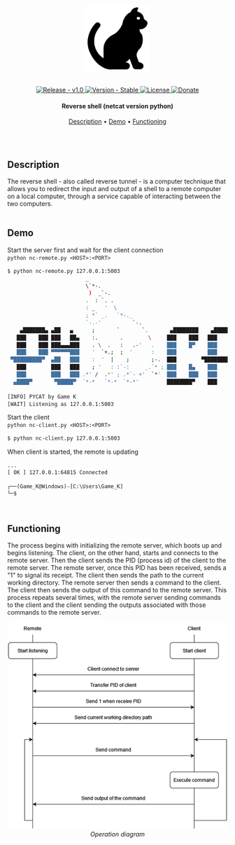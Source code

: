 <p align="center" >
    <img src="https://raw.githubusercontent.com/Game-K-Hack/pycat/main/images/pycat_logo.png" width=150 />
</p>

<br>

<div align="center">
  <a href="#">
    <img src="https://img.shields.io/static/v1?label=release&message=v1.0&color=blue" alt="Release - v1.0" />
  </a>
  <a href="#">
    <img src="https://img.shields.io/static/v1?label=version&message=Stable&color=green" alt="Version - Stable" />
  </a>
  <a href="https://choosealicense.com/licenses/mit">
    <img src="https://img.shields.io/badge/License-MIT-yellow" alt="License" />
  </a>
  <a href="https://www.paypal.com/paypalme/gamekdonate">
    <img src="https://img.shields.io/badge/Donate-PayPal-green.svg" alt="Donate" />
  </a>
</div>

<h4 align="center">Reverse shell (netcat version python)</h4>

<p align="center">
  <a href="#description">Description</a> •
  <a href="#demo">Demo</a> •
  <a href="#functioning">Functioning</a>
</p>

<br>
<br>

## Description

The reverse shell - also called reverse tunnel - is a computer technique that allows you to redirect the input and output of a shell to a remote computer on a local computer, through a service capable of interacting between the two computers.
<br><br>

## Demo

Start the server first and wait for the client connection<br>
`python nc-remote.py <HOST>:<PORT>`

```sh
$ python nc-remote.py 127.0.0.1:5003
                         _
                         \`*-.
                          )  _`-.
                         .  : `. .
                         : _   '  \
                         ; *` _.   `*-._
                         `-.-'          `-.
    ▄███████▄ ▄██   ▄      ;       `       `.       ▄████████    ▄████████     ███
   ███    ███ ███   ██▄    :.       .        \     ███    ███   ███    ███ ▀█████████▄
   ███    ███ ███▄▄▄███    . \  .   :   .-'   .    ███    █▀    ███    ███    ▀███▀▀██
   ███    ███ ▀▀▀▀▀▀███    '  `+.;  ;  '      :    ███          ███    ███     ███   ▀
 ▀█████████▀  ▄██   ███    :  '  |    ;       ;-.  ███        ▀███████████     ███
   ███        ███   ███    ; '   : :`-:     _.`* ; ███    █▄    ███    ███     ███
   ███        ███   ███ .*' /  .*' ; .*`- +'  `*'  ███    ███   ███    ███     ███
  ▄████▀       ▀█████▀  `*-*   `*-*  `*-*'         ████████▀    ███    █▀     ▄████▀

[INFO] PYCAT by Game K
[WAIT] Listening as 127.0.0.1:5003
```

Start the client<br>
`python nc-client.py <HOST>:<PORT>`

```sh
$ python nc-client.py 127.0.0.1:5003
```

When client is started, the remote is updating

```
...
[ OK ] 127.0.0.1:64815 Connected

┌──(Game_K@Windows)-[C:\Users\Game_K]
└─$
```
<br>

## Functioning

The process begins with initializing the remote server, which boots up and begins listening. The client, on the other hand, starts and connects to the remote server. Then the client sends the PID (process id) of the client to the remote server. The remote server, once this PID has been received, sends a "1" to signal its receipt. The client then sends the path to the current working directory. The remote server then sends a command to the client. The client then sends the output of this command to the remote server. This process repeats several times, with the remote server sending commands to the client and the client sending the outputs associated with those commands to the remote server.

<p align="center" >
    <img src="https://raw.githubusercontent.com/Game-K-Hack/pycat/main/images/pycat_schema.png" width=500 />
    <br>
    <i>Operation diagram</i>
</p>
